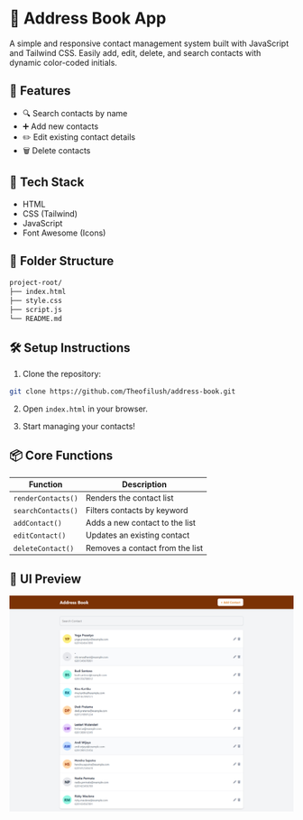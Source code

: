 # 📇 Address Book App

A simple and responsive contact management system built with JavaScript and Tailwind CSS. Easily add, edit, delete, and search contacts with dynamic color-coded initials.

## 🚀 Features

- 🔍 Search contacts by name
- ➕ Add new contacts
- ✏️ Edit existing contact details
- 🗑️ Delete contacts

## 🧱 Tech Stack

- HTML
- CSS (Tailwind)
- JavaScript
- Font Awesome (Icons)

## 📂 Folder Structure

```
project-root/
├── index.html
├── style.css
├── script.js
└── README.md
```

## 🛠️ Setup Instructions

1. Clone the repository:

```bash
git clone https://github.com/Theofilush/address-book.git
```

2. Open `index.html` in your browser.

3. Start managing your contacts!

## 📦 Core Functions

| Function           | Description                     |
| ------------------ | ------------------------------- |
| `renderContacts()` | Renders the contact list        |
| `searchContacts()` | Filters contacts by keyword     |
| `addContact()`     | Adds a new contact to the list  |
| `editContact()`    | Updates an existing contact     |
| `deleteContact()`  | Removes a contact from the list |

## 📸 UI Preview

![Address Book UI](/images/dashboard-address-book.jpg)
